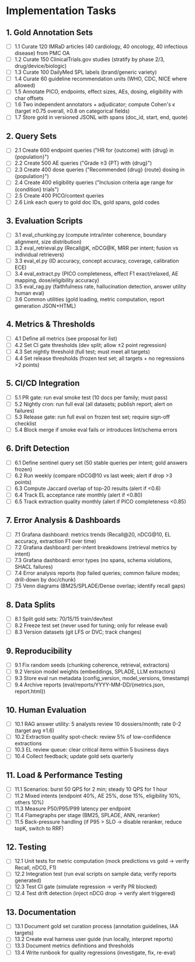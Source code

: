 # Implementation Tasks

## 1. Gold Annotation Sets

- [ ] 1.1 Curate 120 IMRaD articles (40 cardiology, 40 oncology, 40 infectious disease) from PMC OA
- [ ] 1.2 Curate 150 ClinicalTrials.gov studies (stratify by phase 2/3, drug/device/biologic)
- [ ] 1.3 Curate 100 DailyMed SPL labels (brand/generic variety)
- [ ] 1.4 Curate 60 guideline recommendation units (WHO, CDC, NICE where allowed)
- [ ] 1.5 Annotate PICO, endpoints, effect sizes, AEs, dosing, eligibility with char offsets
- [ ] 1.6 Two independent annotators + adjudicator; compute Cohen's κ (target ≥0.75 overall, ≥0.8 on categorical fields)
- [ ] 1.7 Store gold in versioned JSONL with spans (doc_id, start, end, quote)

## 2. Query Sets

- [ ] 2.1 Create 600 endpoint queries ("HR for {outcome} with {drug} in {population}")
- [ ] 2.2 Create 500 AE queries ("Grade ≥3 {PT} with {drug}")
- [ ] 2.3 Create 400 dose queries ("Recommended {drug} {route} dosing in {population}")
- [ ] 2.4 Create 400 eligibility queries ("Inclusion criteria age range for {condition} trials")
- [ ] 2.5 Create 400 PICO/context queries
- [ ] 2.6 Link each query to gold doc IDs, gold spans, gold codes

## 3. Evaluation Scripts

- [ ] 3.1 eval_chunking.py (compute intra/inter coherence, boundary alignment, size distribution)
- [ ] 3.2 eval_retrieval.py (Recall@K, nDCG@K, MRR per intent; fusion vs individual retrievers)
- [ ] 3.3 eval_el.py (ID accuracy, concept accuracy, coverage, calibration ECE)
- [ ] 3.4 eval_extract.py (PICO completeness, effect F1 exact/relaxed, AE mapping, dose/eligibility accuracy)
- [ ] 3.5 eval_rag.py (faithfulness rate, hallucination detection, answer utility human eval)
- [ ] 3.6 Common utilities (gold loading, metric computation, report generation JSON+HTML)

## 4. Metrics & Thresholds

- [ ] 4.1 Define all metrics (see proposal for list)
- [ ] 4.2 Set CI gate thresholds (dev split; allow ±2 point regression)
- [ ] 4.3 Set nightly threshold (full test; must meet all targets)
- [ ] 4.4 Set release thresholds (frozen test set; all targets + no regressions >2 points)

## 5. CI/CD Integration

- [ ] 5.1 PR gate: run eval smoke test (10 docs per family; must pass)
- [ ] 5.2 Nightly cron: run full eval (all datasets; publish report; alert on failures)
- [ ] 5.3 Release gate: run full eval on frozen test set; require sign-off checklist
- [ ] 5.4 Block merge if smoke eval fails or introduces lint/schema errors

## 6. Drift Detection

- [ ] 6.1 Define sentinel query set (50 stable queries per intent; gold answers frozen)
- [ ] 6.2 Run weekly (compare nDCG@10 vs last week; alert if drop >3 points)
- [ ] 6.3 Compute Jaccard overlap of top-20 results (alert if <0.6)
- [ ] 6.4 Track EL acceptance rate monthly (alert if <0.80)
- [ ] 6.5 Track extraction quality monthly (alert if PICO completeness <0.85)

## 7. Error Analysis & Dashboards

- [ ] 7.1 Grafana dashboard: metrics trends (Recall@20, nDCG@10, EL accuracy, extraction F1 over time)
- [ ] 7.2 Grafana dashboard: per-intent breakdowns (retrieval metrics by intent)
- [ ] 7.3 Grafana dashboard: error types (no spans, schema violations, SHACL failures)
- [ ] 7.4 Error analysis reports (top failed queries; common failure modes; drill-down by doc/chunk)
- [ ] 7.5 Venn diagrams (BM25/SPLADE/Dense overlap; identify recall gaps)

## 8. Data Splits

- [ ] 8.1 Split gold sets: 70/15/15 train/dev/test
- [ ] 8.2 Freeze test set (never used for tuning; only for release eval)
- [ ] 8.3 Version datasets (git LFS or DVC; track changes)

## 9. Reproducibility

- [ ] 9.1 Fix random seeds (chunking coherence, retrieval, extractors)
- [ ] 9.2 Version model weights (embeddings, SPLADE, LLM extractors)
- [ ] 9.3 Store eval run metadata (config_version, model_versions, timestamp)
- [ ] 9.4 Archive reports (eval/reports/YYYY-MM-DD/{metrics.json, report.html})

## 10. Human Evaluation

- [ ] 10.1 RAG answer utility: 5 analysts review 10 dossiers/month; rate 0-2 (target avg ≥1.6)
- [ ] 10.2 Extraction quality spot-check: review 5% of low-confidence extractions
- [ ] 10.3 EL review queue: clear critical items within 5 business days
- [ ] 10.4 Collect feedback; update gold sets quarterly

## 11. Load & Performance Testing

- [ ] 11.1 Scenarios: burst 50 QPS for 2 min; steady 10 QPS for 1 hour
- [ ] 11.2 Mixed intents (endpoint 40%, AE 25%, dose 15%, eligibility 10%, others 10%)
- [ ] 11.3 Measure P50/P95/P99 latency per endpoint
- [ ] 11.4 Flamegraphs per stage (BM25, SPLADE, ANN, reranker)
- [ ] 11.5 Back-pressure handling (if P95 > SLO → disable reranker, reduce topK, switch to RRF)

## 12. Testing

- [ ] 12.1 Unit tests for metric computation (mock predictions vs gold → verify Recall, nDCG, F1)
- [ ] 12.2 Integration test (run eval scripts on sample data; verify reports generated)
- [ ] 12.3 Test CI gate (simulate regression → verify PR blocked)
- [ ] 12.4 Test drift detection (inject nDCG drop → verify alert triggered)

## 13. Documentation

- [ ] 13.1 Document gold set curation process (annotation guidelines, IAA targets)
- [ ] 13.2 Create eval harness user guide (run locally, interpret reports)
- [ ] 13.3 Document metrics definitions and thresholds
- [ ] 13.4 Write runbook for quality regressions (investigate, fix, re-eval)
